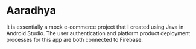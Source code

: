 # Aaradhya
It is essentially a mock e-commerce project that I created using Java in Android Studio. The user authentication and platform product deployment processes for this app are both connected to Firebase.
